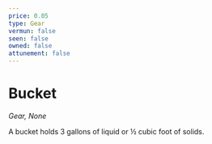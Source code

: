 ```yaml
---
price: 0.05
type: Gear
vermun: false
seen: false
owned: false
attunement: false
---
```

# Bucket

*Gear, None*

A bucket holds 3 gallons of liquid or ½ cubic foot of solids.